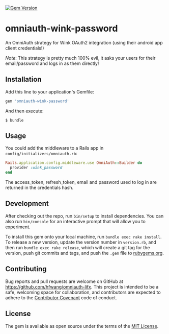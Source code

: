 [![Gem Version](https://badge.fury.io/rb/omniauth-wink-password.svg)](https://badge.fury.io/rb/omniauth-wink-password)

# omniauth-wink-password

An OmniAuth strategy for Wink OAuth2 integration (using their android app client credentials!)

*Note*: This strategy is pretty much 100% evil, it asks your users for their email/password and logs in as them directly!

## Installation

Add this line to your application's Gemfile:

```ruby
gem 'omniauth-wink-password'
```

And then execute:

    $ bundle

## Usage

You could add the middleware to a Rails app in `config/initializers/omniauth.rb`:

```ruby
Rails.application.config.middleware.use OmniAuth::Builder do
  provider :wink_password
end
```

The access_token, refresh_token, email and password used to log in are returned in the credentials hash.

## Development

After checking out the repo, run `bin/setup` to install dependencies. You can also run `bin/console` for an interactive prompt that will allow you to experiment.

To install this gem onto your local machine, run `bundle exec rake install`. To release a new version, update the version number in `version.rb`, and then run `bundle exec rake release`, which will create a git tag for the version, push git commits and tags, and push the `.gem` file to [rubygems.org](https://rubygems.org).

## Contributing

Bug reports and pull requests are welcome on GitHub at https://github.com/hfwang/omniauth-lifx. This project is intended to be a safe, welcoming space for collaboration, and contributors are expected to adhere to the [Contributor Covenant](http://contributor-covenant.org) code of conduct.


## License

The gem is available as open source under the terms of the [MIT License](http://opensource.org/licenses/MIT).
